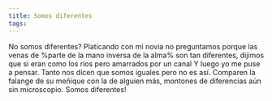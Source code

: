 ```yaml
---
title: Somos diferentes
tags:
---
```


No somos diferentes?
Platicando con mi novia no preguntamos porque las venas de %parte de la mano inversa de la alma% son tan diferentes, dijimos que si eran como los ríos pero amarrados por un canal
Y luego yo me puse a pensar. Tanto nos dicen que somos iguales pero no es así. Comparen la falange de su meñique con la de alguien más, montones de diferencias aún sin microscopio.
Somos diferentes!
